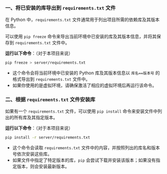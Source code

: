 ### 一、将已安装的库导出到 `requirements.txt` 文件
在 Python 中，`requirements.txt` 文件通常用于列出项目所需的依赖库及其版本信息。

可以使用 `pip freeze` 命令来导出当前环境中已安装的库及其版本信息，并将其保存到 `requirements.txt` 文件中。

**运行以下命令**：（对于本项目来说）

```bash
pip freeze > server/requirements.txt
```
- 这个命令会将当前环境中已安装的 Python 库及其版本信息以 `库名==版本号` 的格式导出到 `requirements.txt` 文件中。
- 如果你使用的是虚拟环境，请确保激活了相应的虚拟环境后再运行该命令。

### 二、根据 `requirements.txt` 文件安装库
如果有一个 `requirements.txt` 文件，可以使用 `pip install` 命令来安装文件中列出的所有库及其指定版本。

**运行以下命令**：（对于本项目来说）

```bash
pip install -r server/requirements.txt
```
- 这个命令会读取 `requirements.txt` 文件中的内容，并按照列出的库名和版本号依次安装这些库。
- 如果文件中指定了特定版本的库，`pip` 会尝试下载并安装该版本；如果没有指定版本，则会安装最新版本。

